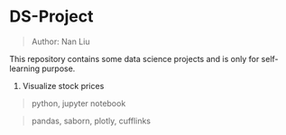 # DS-Project
> Author: Nan Liu

This repository contains some data science projects and is only for self-learning purpose.

1. Visualize stock prices
> python, jupyter notebook

> pandas, saborn, plotly, cufflinks
